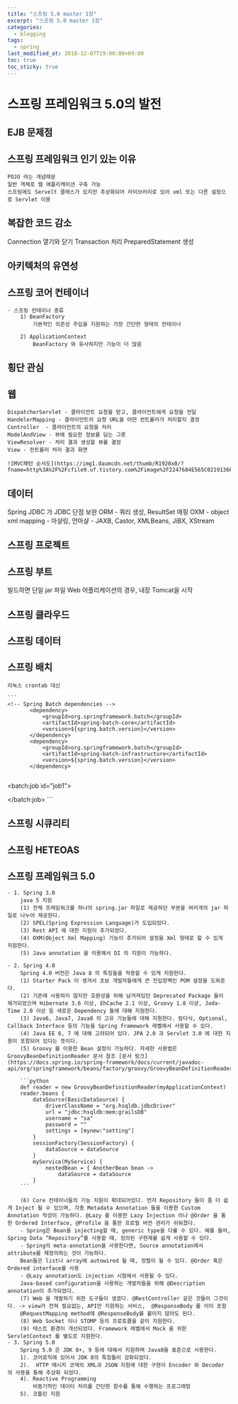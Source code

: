 ```yaml
---
title: "스프링 5.0 master 1장"
excerpt: "스프링 5.0 master 1장"
categories:
  - blogging
tags:
  - spring
last_modified_at: 2018-12-07T19:00:00+09:00
toc: true
toc_sticky: true
---
```


# 스프링 프레임워크 5.0의 발전

## EJB 문제점


## 스프링 프레임워크 인기 있는 이유
    POJO 라는 개념때문
    일반 객체로 웹 애플리케이션 구축 가능
    스프링에도 Servelt 클래스가 있지만 추상화되어 라이브러리로 있어 xml 또는 다른 설정으로 Servlet 이용


## 복잡한 코드 감소
Connection 열기와 닫기
Transaction 처리
PreparedStatement 생성



## 아키텍처의 유연성

## 스프링 코어 컨테이너
    - 스프링 컨테이너 종류
        1) BeanFactory
            기본적인 의존성 주입을 지원하는 가장 간단한 형태의 컨테이너

        2) ApplicationContext  
            BeanFactory 와 유사하지만 기능이 더 많음


## 횡단 관심

## 웹
    DispatcherServlet - 클라이언트 요청을 받고, 클라이언트에게 요청을 전달
    HandelerMapping - 클라이언트의 요청 URL을 어떤 컨트롤러가 처리할지 결정
    Controller  - 클라이언트의 요청을 처리
    ModelAndView - 뷰에 필요한 정보를 담는 그릇
    ViewResolver - 처리 결과 생성할 뷰를 결정
    View - 컨트롤러 처리 결과 화면

    ![MVC패턴 순서도](https://img1.daumcdn.net/thumb/R1920x0/?fname=http%3A%2F%2Fcfile9.uf.tistory.com%2Fimage%2F2247684E565C0219136F9D)


## 데이터
Spring JDBC 가 JDBC 단점 보완
ORM - 쿼리 생성, ResultSet 매핑
OXM - object xml mapping - 마샬링, 언마샬 - JAXB, Castor, XMLBeans, JiBX, XStream

## 스프링 프로젝트

## 스프링 부트
빌드하면 단일 jar 파일
Web 어플리케이션의 경우, 내장 Tomcat을 시작

## 스프링 클라우드

## 스프링 데이터


## 스프링 배치
    리눅스 crontab 대신

    ```
    <!-- Spring Batch dependencies -->
           <dependency>
               <groupId>org.springframework.batch</groupId>
               <artifactId>spring-batch-core</artifactId>
               <version>${spring.batch.version}</version>
           </dependency>
           <dependency>
               <groupId>org.springframework.batch</groupId>
               <artifactId>spring-batch-infrastructure</artifactId>
               <version>${spring.batch.version}</version>
           </dependency>
   ```
  ```
  <batch:job id="job1">

  </batch:job>
    ```

## 스프링 시큐리티

## 스프링 HETEOAS

## 스프링 프레임워크 5.0
    - 1. Spring 3.0
        java 5 지원
        (1) 전체 프레임워크를 하나의 spring.jar 파일로 제공하던 부분을 여러개의 jar 파일로 나누어 제공한다.
        (2) SPEL(Spring Expression Language)가 도입되었다.
        (3) Rest API 에 대한 지원이 추가되었다.
        (4) OXM(Object Xml Mapping) 기능이 추가되어 설정을 Xml 형태로 할 수 있게 지원한다.
        (5) Java annotation 을 이용해서 DI 의 지원이 가능하다.

    - 2. Spring 4.0
        Spring 4.0 버전은 Java 8 의 특징들을 적용할 수 있게 지원한다.
        (1) Starter Pack 이 생겨서 초보 개발자들에게 큰 진입장벽인 POM 설정을 도와준다.
        (2) 기존에 사용하지 않지만 호환성을 위해 남겨져있던 Deprecated Package 들이 제거되었으며 Hibernate 3.6 이상, EhCache 2.1 이상, Groovy 1.8 이상, Joda-Time 2.0 이상 등 새로운 Dependency 들에 대해 지원한다.
        (3) Java6, Java7, Java8 의 고유 기능들에 대해 지원한다. 람다식, Optional, Callback Interface 등의 기능을 Spring framework 레벨에서 사용할 수 있다.
        (4) Java EE 6, 7 에 대해 고려되어 있다. JPA 2.0 과 Servlet 3.0 에 대한 지원이 포함되어 있다는 뜻이다.
        (5) Groovy 를 이용한 Bean 설정이 가능하다. 자세한 사용법은 GroovyBeanDefinitionReader 문서 참조 [문서 링크](https://docs.spring.io/spring-framework/docs/current/javadoc-api/org/springframework/beans/factory/groovy/GroovyBeanDefinitionReader.html)

        ```python
        def reader = new GroovyBeanDefinitionReader(myApplicationContext)
        reader.beans {
            dataSource(BasicDataSource) {
                driverClassName = "org.hsqldb.jdbcDriver"
                url = "jdbc:hsqldb:mem:grailsDB"
                username = "sa"
                password = ""
                settings = [mynew:"setting"]
            }
            sessionFactory(SessionFactory) {
                dataSource = dataSource
            }
            myService(MyService) {
                nestedBean = { AnotherBean bean ->
                    dataSource = dataSource
            }
        ```   

        (6) Core 컨테이너들의 기능 지원이 확대되어있다. 먼저 Repository 들이 좀 더 쉽게 Inject 될 수 있으며, 각종 Metadata Annotation 들을 이용한 Custom Annotation 작성이 가능하다. @Lazy 를 이용한 Lazy Injection 이나 @Order 을 통한 Ordered Interface, @Profile 을 통한 프로필 버전 관리가 쉬워졌다.
        - Spring은 Bean을 injecting할 때, generic type을 다룰 수 있다. 예를 들어, Spring Data “Repository”를 사용할 때, 정의된 구현제를 쉽게 사용할 수 있다.
        - Spring의 meta-annotation을 사용한다면, Source annotation에서 attribute를 재정의하는 것이 가능하다.
        Bean들은 list나 array에 autowired 될 때, 정렬이 될 수 있다. @Order 혹은 Ordered interface를 사용
        - @Lazy annotation도 injection 시점에서 사용될 수 있다.
        Java-based configuration을 사용하는 개발자들을 위해 @Description annotation이 추가되었다.
        (7) Web 을 개발하기 위한 도구들이 생겼다. @RestController 같은 것들이 그것이다. -> view가 전혀 필요없는, API만 지원하는 서비스,  @ResponseBody 를 이미 포함
        @RequestMapping method에 @ResponseBody를 붙이지 않아도 된다.
        (8) Web Socket 이나 STOMP 등의 프로토콜을 같이 지원한다.
        (9) 테스트 환경이 개선되었다. Framework 레벨에서 Mock 을 위한 ServletContext 를 별도로 지원한다.
    - 3. Spring 5.0
        Spring 5.0 은 JDK 8+, 9 등에 대해서 지원하며 Java8을 표준으로 사용한다.
        1). 코어로직에 있어서 JDK 8의 특징들이 강화되었다.
        2).  HTTP 메시지 코덱의 XML과 JSON 지원에 대한 구현이 Encoder 와 Decoder 의 사용을 통해 추상화 되었다.
        4). Reactive Programming
            비동기적인 데이터 처리를 간단한 함수를 통해 수행하는 프로그래밍
        5). 코틀린 지원
